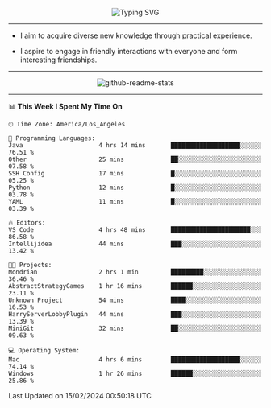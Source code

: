 <p align="center">
  <img src="https://readme-typing-svg.demolab.com?font=Fira+Code&weight=500&size=32&duration=2500&pause=1600&center=true&vCenter=true&random=false&width=1024&height=64&lines=Hi+there+%F0%9F%91%8B;I'm+delighted+you+could+make+it+here+%F0%9F%8E%89;I'm+Harry%2C+a+college+student+still+finding+my+way" alt="Typing SVG" />
</p>


---


- I aim to acquire diverse new knowledge through practical experience.

- I aspire to engage in friendly interactions with everyone and form interesting friendships.


---


<p align="center">
  <img src="https://github-readme-stats.vercel.app/api?username=Harry-Jing&show_icons=true" alt="github-readme-stats"/>
</p>


---

<!--START_SECTION:waka-->
📊 **This Week I Spent My Time On** 

```text
🕑︎ Time Zone: America/Los_Angeles

💬 Programming Languages: 
Java                     4 hrs 14 mins       ███████████████████░░░░░░   76.51 % 
Other                    25 mins             ██░░░░░░░░░░░░░░░░░░░░░░░   07.58 % 
SSH Config               17 mins             █░░░░░░░░░░░░░░░░░░░░░░░░   05.25 % 
Python                   12 mins             █░░░░░░░░░░░░░░░░░░░░░░░░   03.78 % 
YAML                     11 mins             █░░░░░░░░░░░░░░░░░░░░░░░░   03.39 % 

🔥 Editors: 
VS Code                  4 hrs 48 mins       ██████████████████████░░░   86.58 % 
Intellijidea             44 mins             ███░░░░░░░░░░░░░░░░░░░░░░   13.42 % 

🐱‍💻 Projects: 
Mondrian                 2 hrs 1 min         █████████░░░░░░░░░░░░░░░░   36.46 % 
AbstractStrategyGames    1 hr 16 mins        ██████░░░░░░░░░░░░░░░░░░░   23.11 % 
Unknown Project          54 mins             ████░░░░░░░░░░░░░░░░░░░░░   16.53 % 
HarryServerLobbyPlugin   44 mins             ███░░░░░░░░░░░░░░░░░░░░░░   13.39 % 
MiniGit                  32 mins             ██░░░░░░░░░░░░░░░░░░░░░░░   09.63 % 

💻 Operating System: 
Mac                      4 hrs 6 mins        ███████████████████░░░░░░   74.14 % 
Windows                  1 hr 26 mins        ██████░░░░░░░░░░░░░░░░░░░   25.86 % 
```


 Last Updated on 15/02/2024 00:50:18 UTC
<!--END_SECTION:waka-->
